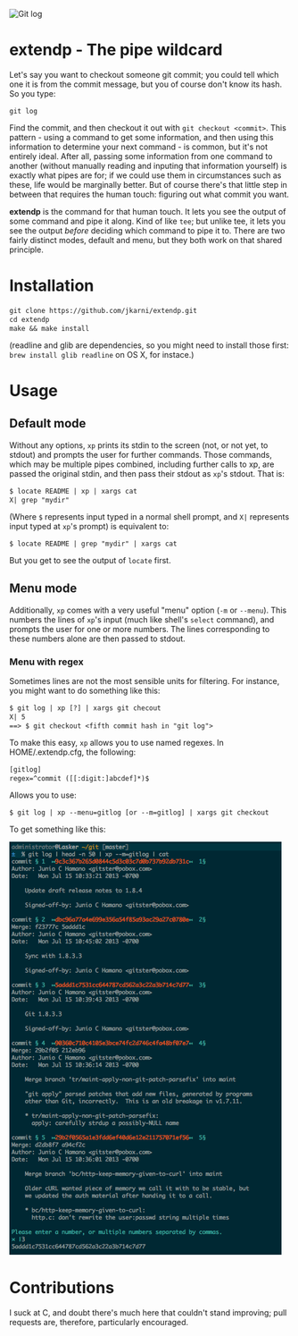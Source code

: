 ![Git log](https://raw.github.com/jkarni/extendp/master/static/gifs/menu-gitlog.gif)
# extendp - The pipe wildcard

Let's say you want to checkout someone git commit; you could tell which one it
is from the commit message, but you of course don't know its hash. So you type:

    git log

Find the commit, and then checkout it out with `git checkout <commit>`. This
pattern - using a command to get some information, and then using this
information to determine your next command - is common, but it's not entirely
ideal. After all, passing some information from one command to another (without
manually reading and inputing that information yourself) is exactly what pipes
are for; if we could use them in circumstances such as these, life would be
marginally better. But of course there's that little step in between that
requires the human touch: figuring out what commit you want.
 
**extendp** is the command for that human touch. It lets you see the output of
some command and pipe it along. Kind of like `tee`; but unlike tee, it lets you
see the output *before* deciding which command to pipe it to. There are two
fairly distinct modes, default and menu, but they both work on that shared
principle.

# Installation

    git clone https://github.com/jkarni/extendp.git
    cd extendp
    make && make install

(readline and glib are dependencies, so you might need to install those first:
`brew install glib readline` on OS X, for instace.)

# Usage

## Default mode

Without any options, `xp` prints its stdin to the screen (not, or not yet, to
stdout) and prompts the user for further commands. Those commands, which may be
multiple pipes combined, including further calls to xp, are passed the original
stdin, and then pass their stdout as `xp`'s stdout. That is:

    $ locate README | xp | xargs cat
    X| grep "mydir" 

(Where `$` represents input typed in a normal shell prompt, and `X|` represents
input typed at `xp`'s prompt) is equivalent to:

    $ locate README | grep "mydir" | xargs cat

But you get to see the output of `locate` first.

## Menu mode

Additionally, `xp` comes with a very useful "menu" option (`-m` or `--menu`).
This numbers the lines of `xp`'s input (much like shell's `select` command),
and prompts the user for one or more numbers. The lines corresponding to these
numbers alone are then passed to stdout.

### Menu with regex

Sometimes lines are not the most sensible units for filtering. For instance,
you might want to do something like this:

    $ git log | xp [?] | xargs git checout
    X| 5
    ==> $ git checkout <fifth commit hash in "git log">

To make this easy, `xp` allows you to use named regexes. In HOME/.extendp.cfg,
the following:

    [gitlog]
    regex=^commit ([[:digit:]abcdef]*)$

Allows you to use:

    $ git log | xp --menu=gitlog [or --m=gitlog] | xargs git checkout

To get something like this:

![git log examples](/static/gitlog.png)


# Contributions

I suck at C, and doubt there's much here that couldn't stand improving; pull
requests are, therefore, particularly encouraged.
